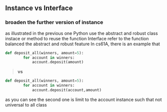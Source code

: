 ## Instance vs Interface
### broaden the further version of instance
as illustrated in the previous one
Python use the abstract and robust class instace or method to reuse the function
Interface refer to the function balanced the abstract and robust feature
In cs61A, there is an example that 
```python
def deposit_all(winners, amount=5):
        for account in winners:
            account.deposit(amount)
```
> **vs**
```python
def deposit_all(winners, amount=5):
        for account in winners:
            account.deposit(account,amount)
```
as you can see the second one is limit to the account instance such that not universal to all class
